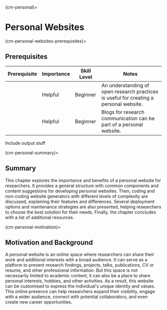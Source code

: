(cm-personal)=
# Personal Websites

(cm-personal-websites-prerequisites)=
## Prerequisites

| Prerequisite | Importance | Skill Level | Notes |
| -------------|----------|------|----|
| [](#rr-open) | Helpful | Beginner | An understanding of open research practices is useful for creating a personal website. |
| [](#cm-blogs) | Helpful | Beginner | Blogs for research communication can be part of a personal website. |

Include output stuff

(cm-personal-summary)=
## Summary

This chapter explores the importance and benefits of a personal website for researchers.
It provides a general structure with common components and content suggestions for developing personal websites.
Then, coding and non-coding website generators with different levels of complexity are discussed, explaining their features and differences.
Several deployment options and maintenance strategies are also presented, helping researchers to choose the best solution for their needs.
Finally, the chapter concludes with a list of additional resources.

(cm-personal-motivation)=
## Motivation and Background

A personal website is an online space where researchers can share their work and additional interests with a broad audience.
It can serve as a platform to present research findings, projects, talks, publications, CV or resume, and other professional information.
But this space is not necessarily limited to academic content; it can also be a place to share personal interests, hobbies, and other activities.
As a result, this website can be customised to express the individual's unique identity and values.
This online presence can help researchers expand their visibility, engage with a wider audience, connect with potential collaborators, and even create new career opportunities.
